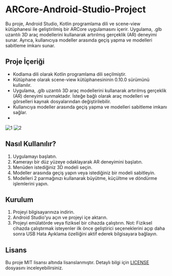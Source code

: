 # ARCore-Android-Studio-Project
Bu proje, Android Studio, Kotlin programlama dili ve scene-view kütüphanesi ile geliştirilmiş bir ARCore uygulamasını içerir. Uygulama, .glb uzantılı 3D araç modellerini kullanarak artırılmış gerçeklik (AR) deneyimi sunar. Ayrıca, kullanıcıya modeller arasında geçiş yapma ve modelleri sabitleme imkanı sunar.

## Proje İçeriği
- Kodlama dili olarak Kotlin programlama dili seçilmiştir.
- Kütüphane olarak scene-view kütüphanesininin 0.10.0 sürümünü kullanılır.
- Uygulama, .glb uzantılı 3D araç modellerini kullanarak artırılmış gerçeklik (AR) deneyimi sunmaktadır. İsteğe bağlı olarak araç modelleri ve görselleri kaynak dosyalarından değiştirilebilir.
- Kullanıcıya modeller arasında geçiş yapma ve modelleri sabitleme imkanı sağlar.
- 
![1](https://github.com/AndacAkyuz/ARCore-Android-Studio-Project/assets/91327557/6756a720-fe13-4c72-a743-cdf07964132a)
![2](https://github.com/AndacAkyuz/ARCore-Android-Studio-Project/assets/91327557/a3b2c783-ceab-4569-9b0b-b7c95c2b92be)


## Nasıl Kullanılır?

1. Uygulamayı başlatın.
2. Kamerayı bir düz yüzeye odaklayarak AR deneyimini başlatın.
3. Menüden istediğiniz 3D modeli seçin.
4. Modeller arasında geçiş yapın veya istediğiniz bir modeli sabitleyin.
5. Modelleri 2 parmağınızı kullanarak büyütme, küçültme ve döndürme işlemlerini yapın.

## Kurulum

1. Projeyi bilgisayarınıza indirin.
2. Android Studio'yu açın ve projeyi içe aktarın.
3. Projeyi emülatörde veya fiziksel bir cihazda çalıştırın.
Not: Fiziksel cihazda çalıştırmak isteyenler ilk önce geliştirici seçeneklerini açıp daha sonra USB Hata Ayıklama özelliğini aktif ederek bilgisayara bağlayın.

## Lisans

Bu proje MIT lisansı altında lisanslanmıştır. Detaylı bilgi için [LICENSE](LICENSE) dosyasını inceleyebilirsiniz.
